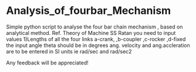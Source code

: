 # Analysis_of_fourbar_Mechanism
Simple python script to analyse the four bar chain mechanism , based on analytical method. Ref. Theory of Machine SS Ratan
you need to input values 
1)Lengths of all the four links
a-crank,
,b-coupler
,c-rocker
,d-fixed
the input angle theta should be in degrees
ang. velocity and ang.accleration are to be entered in SI units ie rad/sec and rad/sec2


Any feedback will be appreciated!
